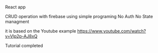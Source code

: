 React app

CRUD operation with firebase using simple programing
No Auth
No State managment

it is based on the Youtube example
https://www.youtube.com/watch?v=Vlp2p-AJ8xQ

Tutorial completed
